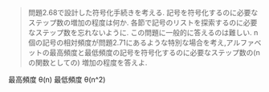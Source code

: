 > 問題2.68で設計した符号化手続きを考える.
> 記号を符号化するのに必要なステップ数の増加の程度は何か.
> 各節で記号のリストを探索するのに必要なステップ数を忘れないように.
> この問題に一般的に答えるのは難しい.
> n個の記号の相対頻度が問題2.71にあるような特別な場合を考え,アルファベットの最高頻度と最低頻度の記号を符号化するのに必要なステップ数の(nの関数としての) 増加の程度を答えよ.

最高頻度 θ(n)
最低頻度 θ(n^2)

